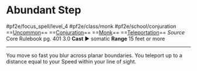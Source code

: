 # Abundant Step
#pf2e/focus_spell/level_4 #pf2e/class/monk #pf2e/school/conjuration 
==[Uncommon](../../../rules/traits/uncommon.md)== ==[Conjuration](../../../rules/traits/conjuration.md)== ==[Monk](../../../rules/traits/monk.md)== ==[Teleportation](../../../rules/traits/teleportation.md)==
*Source* Core Rulebook pg. 401 3.0
**Cast** ► somatic
**Range** 15 feet or more

---
You move so fast you blur across planar boundaries. You teleport up to a distance equal to your Speed within your line of sight.